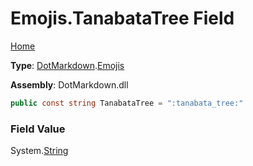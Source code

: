 # Emojis\.TanabataTree Field

[Home](../../../README.md)

**Type**: [DotMarkdown](../../README.md)\.[Emojis](../README.md)

**Assembly**: DotMarkdown\.dll

```csharp
public const string TanabataTree = ":tanabata_tree:"
```

### Field Value

System\.[String](https://docs.microsoft.com/en-us/dotnet/api/system.string)